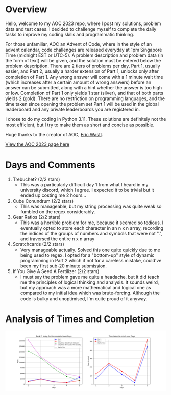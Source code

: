 # Overview
Hello, welcome to my AOC 2023 repo, where I post my solutions, problem data and test cases. I decided to challenge myself to complete the daily tasks to improve my coding skills and programmatic thinking.

For those unfamiliar, AOC an Advent of Code, where in the style of an advent calendar, code challenges are released everyday at 1pm Singapore Time (midnight EST or UTC-5). A problem description and problem data (in the form of text) will be given, and the solution must be entered below the problem description. There are 2 tiers of problems per day, Part 1, usually easier, and Part 2, usually a harder extension of Part 1, unlocks only after completion of Part 1. Any wrong answer will come with a 1 minute wait time (which increases after a certain amount of wrong answers) before an answer can be submitted, along with a hint whether the answer is too high or low. Completion of Part 1 only yields 1 star (silver), and that of both parts yields 2 (gold). There are no restriction on programming languages, and the time taken since opening the problem set Part 1 will be used in the global leaderboard and any private leaderboards you are registered in.

I chose to do my coding in Python 3.11. These solutions are definitely not the most efficient, but I try to make them as short and concise as possible.

Huge thanks to the creator of AOC, [Eric Wastl](http://was.tl/).

[View the AOC 2023 page here](https://adventofcode.com/2023/about)

# Days and Comments
1. Trebuchet? (2/2 stars)
    * This was a particularly difficult day 1 from what I heard in my university discord, which I agree. I expected it to be trivial but it ended up costing me 2 hours...
2. Cube Conundrum (2/2 stars)
    * This was manageable, but my string processing was quite weak so fumbled on the regex considerably.
3. Gear Ratios (2/2 stars)
    * This was a horrible problem for me, because it seemed so tedious. I eventually opted to store each character in an n x n array, recording the indices of the groups of numbers and symbols that were not ".", and traversed the entire n x n array
4. Scratchcards (2/2 stars)
    * Very manageable actually. Solved this one quite quickly due to me being used to regex. I opted for a "bottom-up" style of dynamic programming in Part 2 which if not for a careless mistake, could've been my first sub-20 minute submission.
5. If You Give A Seed A Fertilizer (2/2 stars)
    * I must say the problem gave me quite a headache, but it did teach me the principles of logical thinking and analysis. It sounds weird, but my approach was a more mathematical and logical one as compared to my initial idea which was brute-forcing. Although the code is bulky and unoptimised, I'm quite proud of it anyway.

# Analysis of Times and Completion
![](stats/stat_of_the_day.png?raw=true)

